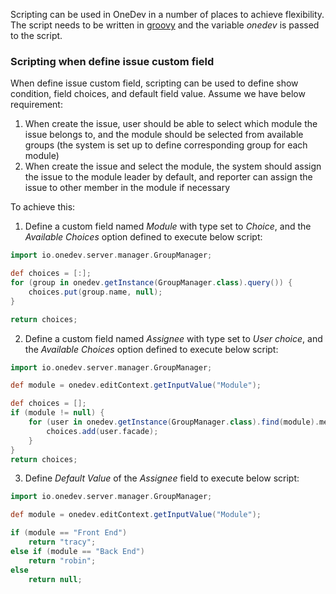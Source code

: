 Scripting can be used in OneDev in a number of places to achieve flexibility. The script needs to be written in [groovy](http://groovy-lang.org/) and the variable _onedev_ is passed to the script. 

### Scripting when define issue custom field  
When define issue custom field, scripting can be used to define show condition, field choices, and default field value. Assume we have below requirement:

1. When create the issue, user should be able to select which module the issue belongs to, and the module should be selected from available groups (the system is set up to define corresponding group for each module)
2. When create the issue and select the module, the system should assign the issue to the module leader by default, and reporter can assign the issue to other member in the module if necessary

To achieve this:

1. Define a custom field named _Module_ with type set to _Choice_, and the _Available Choices_ option defined to execute below script:

```groovy
import io.onedev.server.manager.GroupManager;

def choices = [:];
for (group in onedev.getInstance(GroupManager.class).query()) {
    choices.put(group.name, null);
}

return choices;
````
2. Define a custom field named _Assignee_ with type set to _User choice_, and the _Available Choices_ option defined to execute below script:

```groovy
import io.onedev.server.manager.GroupManager;

def module = onedev.editContext.getInputValue("Module");

def choices = [];
if (module != null) {
    for (user in onedev.getInstance(GroupManager.class).find(module).members) {
        choices.add(user.facade);
    }
}	
return choices;
```    
    
3. Define _Default Value_ of the _Assignee_ field to execute below script:

```groovy
import io.onedev.server.manager.GroupManager;

def module = onedev.editContext.getInputValue("Module");

if (module == "Front End")
    return "tracy";
else if (module == "Back End")
    return "robin";
else
    return null;
```
